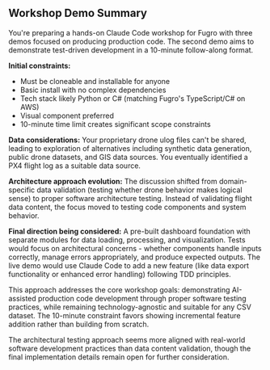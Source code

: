 ## Workshop Demo Summary

You're preparing a hands-on Claude Code workshop for Fugro with three demos focused on producing production code. The second demo aims to demonstrate test-driven development in a 10-minute follow-along format.

**Initial constraints:**
- Must be cloneable and installable for anyone
- Basic install with no complex dependencies
- Tech stack likely Python or C# (matching Fugro's TypeScript/C# on AWS)
- Visual component preferred
- 10-minute time limit creates significant scope constraints

**Data considerations:**
Your proprietary drone ulog files can't be shared, leading to exploration of alternatives including synthetic data generation, public drone datasets, and GIS data sources. You eventually identified a PX4 flight log as a suitable data source.

**Architecture approach evolution:**
The discussion shifted from domain-specific data validation (testing whether drone behavior makes logical sense) to proper software architecture testing. Instead of validating flight data content, the focus moved to testing code components and system behavior.

**Final direction being considered:**
A pre-built dashboard foundation with separate modules for data loading, processing, and visualization. Tests would focus on architectural concerns - whether components handle inputs correctly, manage errors appropriately, and produce expected outputs. The live demo would use Claude Code to add a new feature (like data export functionality or enhanced error handling) following TDD principles.

This approach addresses the core workshop goals: demonstrating AI-assisted production code development through proper software testing practices, while remaining technology-agnostic and suitable for any CSV dataset. The 10-minute constraint favors showing incremental feature addition rather than building from scratch.

The architectural testing approach seems more aligned with real-world software development practices than data content validation, though the final implementation details remain open for further consideration.
